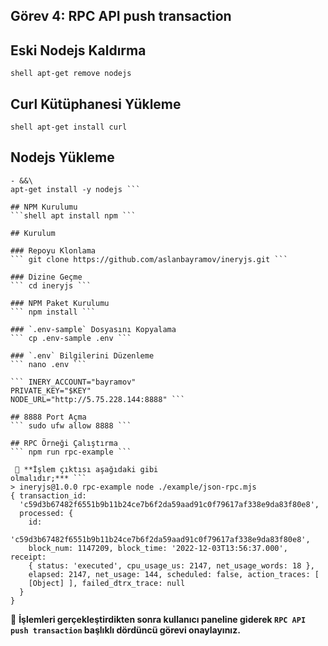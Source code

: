 ## Görev 4: RPC API push transaction

## Eski Nodejs Kaldırma
```shell apt-get remove nodejs ```

## Curl Kütüphanesi Yükleme
```shell apt-get install curl ```

## Nodejs Yükleme
```shell curl -fsSL https://deb.nodesource.com/setup_19.x | sudo -E bash 
- &&\
apt-get install -y nodejs ```
     
## NPM Kurulumu
```shell apt install npm ```

## Kurulum

### Repoyu Klonlama
``` git clone https://github.com/aslanbayramov/ineryjs.git ```

### Dizine Geçme
``` cd ineryjs ```

### NPM Paket Kurulumu
``` npm install ```

### `.env-sample` Dosyasını Kopyalama
``` cp .env-sample .env ```

### `.env` Bilgilerini Düzenleme
``` nano .env ``` 

``` INERY_ACCOUNT="bayramov"
PRIVATE_KEY="$KEY"
NODE_URL="http://5.75.228.144:8888" ```

## 8888 Port Açma
``` sudo ufw allow 8888 ```

## RPC Örneği Çalıştırma
``` npm run rpc-example ```

 🔴 **İşlem çıktısı aşağıdaki gibi 
olmalıdır;*** ```
> ineryjs@1.0.0 rpc-example node ./example/json-rpc.mjs
{ transaction_id: 
  'c59d3b67482f6551b9b11b24ce7b6f2da59aad91c0f79617af338e9da83f80e8', 
  processed: {
    id: 
    'c59d3b67482f6551b9b11b24ce7b6f2da59aad91c0f79617af338e9da83f80e8', 
    block_num: 1147209, block_time: '2022-12-03T13:56:37.000', receipt: 
    { status: 'executed', cpu_usage_us: 2147, net_usage_words: 18 }, 
    elapsed: 2147, net_usage: 144, scheduled: false, action_traces: [ 
    [Object] ], failed_dtrx_trace: null
  }
}
```

 🔴 **İşlemleri gerçekleştirdikten sonra kullanıcı paneline giderek 
`RPC API push transaction` başlıklı dördüncü görevi onaylayınız.**
